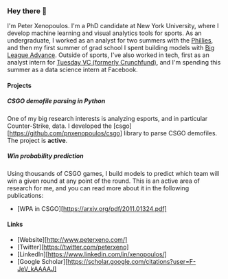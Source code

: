 ### Hey there 👋

I'm Peter Xenopoulos. I'm a PhD candidate at New York University, where I develop machine learning and visual analytics tools for sports. As an undergraduate, I worked as an analyst for two summers with the [Phillies](https://en.wikipedia.org/wiki/Philadelphia_Phillies), and then my first summer of grad school I spent building models with [Big League Advance](https://bigleagueadvance.com/). Outside of sports, I've also worked in tech, first as an analyst intern for [Tuesday VC (formerly Crunchfund)](https://tuesday.vc/), and I'm spending this summer as a data science intern at Facebook.

#### Projects
##### CSGO demofile parsing in Python
One of my big research interests is analyzing esports, and in particular Counter-Strike, data. I developed the [csgo][https://github.com/pnxenopoulos/csgo] library to parse CSGO demofiles. The project is **active**. 

##### Win probability prediction
Using thousands of CSGO games, I build models to predict which team will win a given round at any point of the round. This is an active area of research for me, and you can read more about it in the following publications:
- [WPA in CSGO][https://arxiv.org/pdf/2011.01324.pdf]

#### Links
- [Website][http://www.peterxeno.com/]
- [Twitter][https://twitter.com/peterxeno]
- [LinkedIn][https://www.linkedin.com/in/xenopoulos/]
- [Google Scholar][https://scholar.google.com/citations?user=F-JeV_kAAAAJ]

